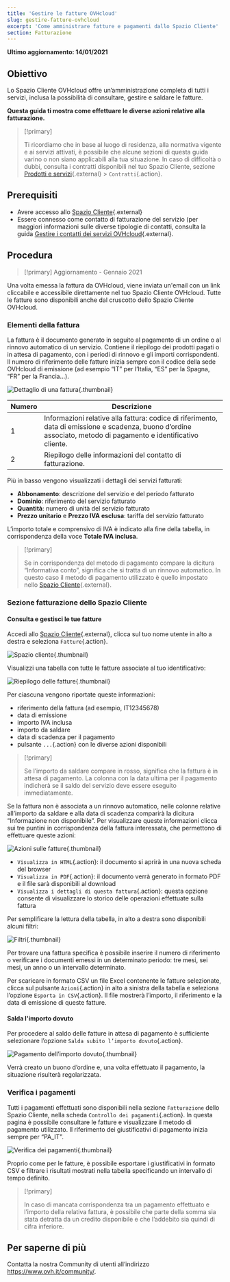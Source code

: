 ```yaml
---
title: 'Gestire le fatture OVHcloud'
slug: gestire-fatture-ovhcloud
excerpt: 'Come amministrare fatture e pagamenti dallo Spazio Cliente'
section: Fatturazione
---
```


**Ultimo aggiornamento: 14/01/2021**

## Obiettivo

Lo Spazio Cliente OVHcloud offre un’amministrazione completa di tutti i servizi, inclusa la possibilità di consultare, gestire e saldare le fatture.

**Questa guida ti mostra come effettuare le diverse azioni relative alla fatturazione.**

> [!primary]
>
> Ti ricordiamo che in base al luogo di residenza, alla normativa vigente e ai servizi attivati, è possibile che alcune sezioni di questa guida varino o non siano applicabili alla tua situazione. In caso di difficoltà o dubbi, consulta i contratti disponibili nel tuo Spazio Cliente, sezione [Prodotti e servizi](https://www.ovh.com/auth/?action=gotomanager){.external} > `Contratti`{.action}.
>

## Prerequisiti

- Avere accesso allo [Spazio Cliente](https://www.ovh.com/auth/?action=gotomanager){.external}
- Essere connesso come contatto di fatturazione del servizio (per maggiori informazioni sulle diverse tipologie di contatti, consulta la guida [Gestire i contatti dei servizi OVHcloud](https://docs.ovh.com/it/customer/gestisci_i_tuoi_contatti/){.external}.


## Procedura

> [!primary]
> Aggiornamento - Gennaio 2021
>
Una volta emessa la fattura da OVHcloud, viene inviata un'email con un link cliccabile e accessibile direttamente nel tuo Spazio Cliente OVHcloud. Tutte le fatture sono disponibili anche dal cruscotto dello Spazio Cliente OVHcloud.
>

### Elementi della fattura

La fattura è il documento generato in seguito al pagamento di un ordine o al rinnovo automatico di un servizio. Contiene il riepilogo dei prodotti pagati o in attesa di pagamento, con i periodi di rinnovo e gli importi corrispondenti. Il numero di riferimento delle fatture inizia sempre con il codice della sede OVHcloud di emissione (ad esempio “IT” per l’Italia, “ES” per la Spagna, “FR” per la Francia...).

![Dettaglio di una fattura](images/invoice_ovh.png){.thumbnail}

|Numero|Descrizione|
|---|---|
|1|Informazioni relative alla fattura: codice di riferimento, data di emissione e scadenza, buono d’ordine associato, metodo di pagamento e identificativo cliente.|
|2|Riepilogo delle informazioni del contatto di fatturazione.|

Più in basso vengono visualizzati i dettagli dei servizi fatturati:

- <b>Abbonamento</b>: descrizione del servizio e del periodo fatturato
- <b>Dominio</b>: riferimento del servizio fatturato
- <b>Quantità</b>: numero di unità del servizio fatturato 
- <b>Prezzo unitario</b> e <b>Prezzo IVA esclusa</b>: tariffa del servizio fatturato

L’importo totale e comprensivo di IVA è indicato alla fine della tabella, in corrispondenza della voce <b>Totale IVA inclusa</b>.

> [!primary]
>
> Se in corrispondenza del metodo di pagamento compare la dicitura “Informativa conto”, significa che si tratta di un rinnovo automatico. In questo caso il metodo di pagamento utilizzato è quello impostato nello [Spazio Cliente](https://www.ovh.com/auth/?action=gotomanager){.external}.
>


### Sezione fatturazione dello Spazio Cliente

#### Consulta e gestisci le tue fatture

Accedi allo [Spazio Cliente](https://www.ovh.com/auth/?action=gotomanager){.external}, clicca sul tuo nome utente in alto a destra e seleziona `Fatture`{.action}. 

![Spazio cliente](images/hubinvoices.png){.thumbnail}

Visualizzi una tabella con tutte le fatture associate al tuo identificativo: 

![Riepilogo delle fatture](images/billing_section.png){.thumbnail}

Per ciascuna vengono riportate queste informazioni:

- riferimento della fattura (ad esempio, IT12345678)
- data di emissione
- importo IVA inclusa
- importo da saldare
- data di scadenza per il pagamento 
- pulsante `...`{.action} con le diverse azioni disponibili


> [!primary]
>
> Se l’importo da saldare compare in rosso, significa che la fattura è in attesa di pagamento. La colonna con la data ultima per il pagamento indicherà se il saldo del servizio deve essere eseguito immediatamente.
>

Se la fattura non è associata a un rinnovo automatico, nelle colonne relative all’importo da saldare e alla data di scadenza comparirà la dicitura “Informazione non disponibile”. Per visualizzare queste informazioni clicca sui tre puntini in corrispondenza della fattura interessata, che permettono di effettuare queste azioni:

![Azioni sulle fatture](images/actions_choices.png){.thumbnail}

- `Visualizza in HTML`{.action}: il documento si aprirà in una nuova scheda del browser
- `Visualizza in PDF`{.action}: il documento verrà generato in formato PDF e il file sarà disponibili al download
- `Visualizza i dettagli di questa fattura`{.action}\: questa opzione consente di visualizzare lo storico delle operazioni effettuate sulla fattura


Per semplificare la lettura della tabella, in alto a destra sono disponibili alcuni filtri:

![Filtri](images/sort_filters.png){.thumbnail}

Per trovare una fattura specifica è possibile inserire il numero di riferimento o verificare i documenti emessi in un determinato periodo: tre mesi, sei mesi, un anno o un intervallo determinato.

Per scaricare in formato CSV un file Excel contenente le fatture selezionate, clicca sul pulsante `Azioni`{.action} in alto a sinistra della tabella e seleziona l’opzione `Esporta in CSV`{.action}. Il file mostrerà l’importo, il riferimento e la data di emissione di queste fatture.

#### Salda l'importo dovuto

Per procedere al saldo delle fatture in attesa di pagamento è sufficiente selezionare l’opzione `Salda subito l’importo dovuto`{.action}.

![Pagamento dell’importo dovuto](images/pay_debt.png){.thumbnail}

Verrà creato un buono d’ordine e, una volta effettuato il pagamento, la situazione risulterà regolarizzata.


### Verifica i pagamenti

Tutti i pagamenti effettuati sono disponibili nella sezione `Fatturazione` dello Spazio Cliente, nella scheda `Controllo dei pagamenti`{.action}. In questa pagina è possibile consultare le fatture e visualizzare il metodo di pagamento utilizzato. Il riferimento dei giustificativi di pagamento inizia sempre per “PA_IT”.

![Verifica dei pagamenti](images/payment_tracking.png){.thumbnail}

Proprio come per le fatture, è possibile esportare i giustificativi in formato CSV e filtrare i risultati mostrati nella tabella specificando un intervallo di tempo definito.

> [!primary]
>
> In caso di mancata corrispondenza tra un pagamento effettuato e l’importo della relativa fattura, è possibile che parte della somma sia stata detratta da un credito disponibile e che l’addebito sia quindi di cifra inferiore.
>


## Per saperne di più

Contatta la nostra Community di utenti all’indirizzo <https://www.ovh.it/community/>.